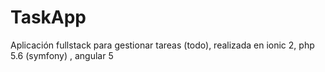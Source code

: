 # TaskApp
Aplicación fullstack para gestionar tareas (todo), realizada en ionic 2, php 5.6 (symfony) , angular 5
